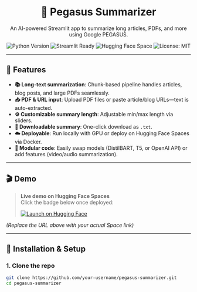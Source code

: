 <!--
==========================================
🚀 Pegasus Summarizer
==========================================
-->
<p align="center">
  <h1 align="center">📄 Pegasus Summarizer</h1>
  <p align="center">
    An AI-powered Streamlit app to summarize long articles, PDFs, and more using Google PEGASUS.
  </p>
  <!-- Badges -->
  <p align="center">
    <img src="https://img.shields.io/badge/Python-3.10+-blue?logo=python" alt="Python Version" />
    <img src="https://img.shields.io/badge/Streamlit-Ready-brightgreen?logo=streamlit" alt="Streamlit Ready" />
    <img src="https://img.shields.io/badge/HuggingFace-Space-orange?logo=huggingface" alt="Hugging Face Space" />
    <img src="https://img.shields.io/badge/License-MIT-green" alt="License: MIT" />
  </p>
</p>

---

## 🌟 Features

- **📚 Long-text summarization**: Chunk-based pipeline handles articles, blog posts, and large PDFs seamlessly.
- **📥 PDF & URL input**: Upload PDF files or paste article/blog URLs—text is auto-extracted.
- **⚙️ Customizable summary length**: Adjustable min/max length via sliders.
- **📄 Downloadable summary**: One-click download as `.txt`.
- **☁️ Deployable**: Run locally with GPU or deploy on Hugging Face Spaces via Docker.
- **🔧 Modular code**: Easily swap models (DistilBART, T5, or OpenAI API) or add features (video/audio summarization).

---

## 🎬 Demo

> **Live demo on Hugging Face Spaces**  
> Click the badge below once deployed:
>
> [![Launch on Hugging Face](https://img.shields.io/badge/Launch-Hugging_Face_Space-orange?logo=huggingface)](https://huggingface.co/spaces/your-username/pegasus-summarizer)

*(Replace the URL above with your actual Space link)*

---

## 💾 Installation & Setup

### 1. Clone the repo

```bash
git clone https://github.com/your-username/pegasus-summarizer.git
cd pegasus-summarizer
